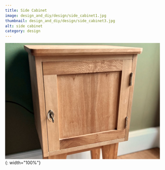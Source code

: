```yaml
---
title: Side Cabinet
image: design_and_diy/design/side_cabinet1.jpg
thumbnail: design_and_diy/design/side_cabinet3.jpg
alt: side cabinet
category: design
---
```


![small wood bedside cabinet](./assets/img/design_and_diy/design/side_cabinet3.jpg){: width="100%"}
